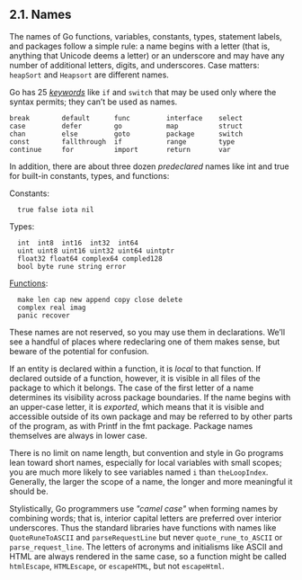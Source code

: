 ## 2.1. Names

The names of Go functions, variables, constants, types, statement labels, and packages follow a simple rule: a name begins with a letter (that is, anything that Unicode deems a letter) or an underscore and may have any number of additional letters, digits, and underscores. Case matters: `heapSort` and `Heapsort` are different names.  

Go has 25 [*keywords*](https://golang.org/ref/spec#Keywords) like `if` and `switch` that may be used only where the syntax permits; they can’t be used as names.  
```
break        default      func         interface    select
case         defer        go           map          struct
chan         else         goto         package      switch
const        fallthrough  if           range        type
continue     for          import       return       var
```


In addition, there are about three dozen *predeclared* names like int and true for built-in constants, types, and functions:

Constants:
```
  true false iota nil
```

Types:
```
  int  int8  int16  int32  int64
  uint uint8 uint16 uint32 uint64 uintptr
  float32 float64 complex64 compled128
  bool byte rune string error
```

[Functions](https://golang.org/pkg/builtin/):
```
  make len cap new append copy close delete 
  complex real imag
  panic recover
```

These names are not reserved, so you may use them in declarations. We’ll see a handful of places where redeclaring one of them makes sense, but beware of the potential for confusion.  

If an entity is declared within a function, it is *local* to that function. If declared outside of a function, however, it is visible in all files of the package to which it belongs. The case of the first letter of a name determines its visibility across package boundaries. If the name begins with an upper-case letter, it is *exported*, which means that it is visible and accessible outside of its own package and may be referred to by other parts of the program, as with Printf in the fmt package. Package names themselves are always in lower case.  

There is no limit on name length, but convention and style in Go programs lean toward short names, especially for local variables with small scopes; you are much more likely to see variables named `i` than `theLoopIndex`. Generally, the larger the scope of a name, the longer and more meaningful it should be.  

Stylistically, Go programmers use *"camel case"* when forming names by combining words; that is, interior capital letters are preferred over interior underscores. Thus the standard libraries have functions with names like `QuoteRuneToASCII` and `parseRequestLine` but never `quote_rune_to_ASCII` or `parse_request_line`. The letters of acronyms and initialisms like ASCII and HTML are always rendered in the same case, so a function might be called `htmlEscape`, `HTMLEscape`, or `escapeHTML`, but not `escapeHtml`.  
